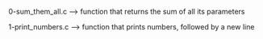 0-sum_them_all.c --> function that returns the sum of all its parameters


1-print_numbers.c --> function that prints numbers, followed by a new line


